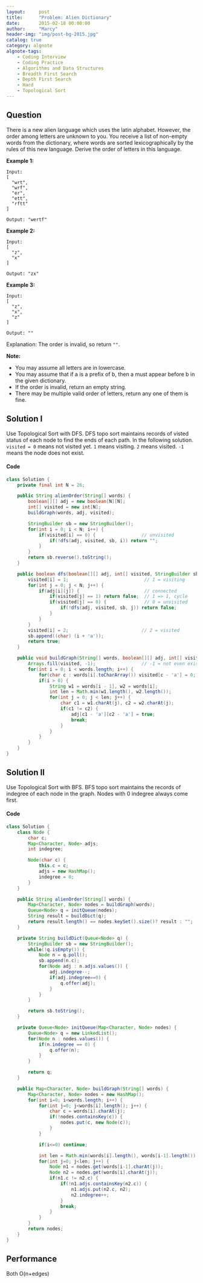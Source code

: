 ```yaml
---
layout:     post
title:      "Problem: Alien Dictionary"
date:       2015-02-18 00:00:00
author:     "Marcy"
header-img: "img/post-bg-2015.jpg"
catalog: true
category: algnote
algnote-tags:
    - Coding Interview
    - Coding Practice
    - Algorithms and Data Structures
    - Breadth First Search
    - Depth First Search
    - Hard
    - Topological Sort
---
```


## Question

There is a new alien language which uses the latin alphabet. However, the order among letters are unknown to you. You receive a list of non-empty words from the dictionary, where words are sorted lexicographically by the rules of this new language. Derive the order of letters in this language.

**Example 1:**
```
Input:
[
  "wrt",
  "wrf",
  "er",
  "ett",
  "rftt"
]

Output: "wertf"
```
**Example 2:**
```
Input:
[
  "z",
  "x"
]

Output: "zx"
```
**Example 3:**
```
Input:
[
  "z",
  "x",
  "z"
]

Output: ""
```

Explanation: The order is invalid, so return `""`.

**Note:**
- You may assume all letters are in lowercase.
- You may assume that if a is a prefix of b, then a must appear before b in the given dictionary.
- If the order is invalid, return an empty string.
- There may be multiple valid order of letters, return any one of them is fine.

## Solution I

Use Topological Sort with DFS. DFS topo sort maintains records of visted status of each node to find the ends of each path. In the following solution. `visited = 0` means not visited yet. `1` means visiting. `2` means visited. `-1` means the node does not exist.

#### Code

```java
class Solution {
    private final int N = 26;

    public String alienOrder(String[] words) {
        boolean[][] adj = new boolean[N][N];
        int[] visited = new int[N];
        buildGraph(words, adj, visited);

        StringBuilder sb = new StringBuilder();
        for(int i = 0; i < N; i++) {
            if(visited[i] == 0) {                 // unvisited
                if(!dfs(adj, visited, sb, i)) return "";
            }
        }
        return sb.reverse().toString();
    }

    public boolean dfs(boolean[][] adj, int[] visited, StringBuilder sb, int i) {
        visited[i] = 1;                            // 1 = visiting
        for(int j = 0; j < N; j++) {
            if(adj[i][j]) {                        // connected
                if(visited[j] == 1) return false;  // 1 => 1, cycle
                if(visited[j] == 0) {              // 0 = unvisited
                    if(!dfs(adj, visited, sb, j)) return false;
                }
            }
        }
        visited[i] = 2;                           // 2 = visited
        sb.append((char) (i + 'a'));
        return true;
    }

    public void buildGraph(String[] words, boolean[][] adj, int[] visited) {
        Arrays.fill(visited, -1);                 // -1 = not even existed
        for(int i = 0; i < words.length; i++) {
            for(char c : words[i].toCharArray()) visited[c - 'a'] = 0;
            if(i > 0) {
                String w1 = words[i - 1], w2 = words[i];
                int len = Math.min(w1.length(), w2.length());
                for(int j = 0; j < len; j++) {
                    char c1 = w1.charAt(j), c2 = w2.charAt(j);
                    if(c1 != c2) {
                        adj[c1 - 'a'][c2 - 'a'] = true;
                        break;
                    }
                }
            }
        }
    }
}
```

## Solution II

Use Topological Sort with BFS. BFS topo sort maintains the records of indegree of each node in the graph. Nodes with 0 indegree always come first.

#### Code

```java
class Solution {
    class Node {
        char c;
        Map<Character, Node> adjs;
        int indegree;

        Node(char c) {
            this.c = c;
            adjs = new HashMap();
            indegree = 0;
        }
    }

    public String alienOrder(String[] words) {
        Map<Character, Node> nodes = buildGraph(words);
        Queue<Node> q = initQueue(nodes);
        String result = buildDict(q);
        return result.length() == nodes.keySet().size()? result : "";
    }

    private String buildDict(Queue<Node> q) {
        StringBuilder sb = new StringBuilder();
        while(!q.isEmpty()) {
            Node n = q.poll();
            sb.append(n.c);
            for(Node adj : n.adjs.values()) {
                adj.indegree--;
                if(adj.indegree==0) {
                    q.offer(adj);
                }
            }
        }

        return sb.toString();
    }

    private Queue<Node> initQueue(Map<Character, Node> nodes) {
        Queue<Node> q = new LinkedList();
        for(Node n : nodes.values()) {
            if(n.indegree == 0) {
                q.offer(n);
            }
        }

        return q;
    }

    public Map<Character, Node> buildGraph(String[] words) {
        Map<Character, Node> nodes = new HashMap();
        for(int i=0; i<words.length; i++) {
            for(int j=0; j<words[i].length(); j++) {
                char c = words[i].charAt(j);
                if(!nodes.containsKey(c)) {
                    nodes.put(c, new Node(c));
                }
            }

            if(i<=0) continue;

            int len = Math.min(words[i].length(), words[i-1].length());
            for(int j=0; j<len; j++) {
                Node n1 = nodes.get(words[i-1].charAt(j));
                Node n2 = nodes.get(words[i].charAt(j));
                if(n1.c != n2.c) {
                    if(!n1.adjs.containsKey(n2.c)) {
                        n1.adjs.put(n2.c, n2);
                        n2.indegree++;
                    }
                    break;
                }
            }
        }
        return nodes;
    }
}
```

## Performance

Both O(n+edges)
